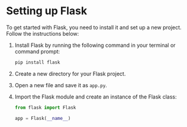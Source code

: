 # Setting up Flask

To get started with Flask, you need to install it and set up a new project. Follow the instructions below:

1. Install Flask by running the following command in your terminal or command prompt:

   ```bash
   pip install flask
   ```

2. Create a new directory for your Flask project.

3. Open a new file and save it as `app.py`.

4. Import the Flask module and create an instance of the Flask class:

   ```python
   from flask import Flask

   app = Flask(__name__)
   ```
